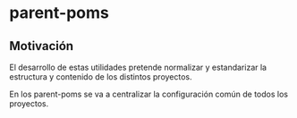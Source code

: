 # parent-poms

## Motivación

El desarrollo de estas utilidades pretende normalizar y estandarizar la estructura y contenido de los distintos proyectos.

En los parent-poms se va a centralizar la configuración común de todos los proyectos.